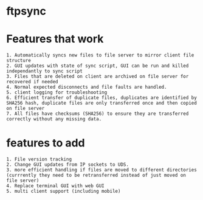 # ftpsync

# Features that work
    1. Automatically syncs new files to file server to mirror client file structure
    2. GUI updates with state of sync script, GUI can be run and killed independantly to sync script
    3. Files that are deleted on client are archived on file server for recovered if needed
    4. Normal expected disconnects and file faults are handled. 
    5. client logging for troubleshooting
    6. Efficient transfer of duplicate files, duplicates are identified by SHA256 hash, duplicate files are only transferred once and then copied on file server
    7. All files have checksums (SHA256) to ensure they are transferred correctly without any missing data. 
    
# features to add
    1. File version tracking
    2. Change GUI updates from IP sockets to UDS.
    3. more efficient handling if files are moved to different directories (currrently they need to be retransferred instead of just moved on file server)
    4. Replace terminal GUI with web GUI
    5. multi client support (including mobile)